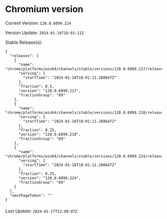# Chromium version

Current Version: `120.0.6099.224`

Version Update: `2024-01-16T18:01:11Z`

Stable Release(s):
```
{
  "releases": [
    {
      "name": "chrome/platforms/win64/channels/stable/versions/120.0.6099.217/releases/1705428071",
      "serving": {
        "startTime": "2024-01-16T18:01:11.288647Z"
      },
      "fraction": 0.5,
      "version": "120.0.6099.217",
      "fractionGroup": "69"
    },
    {
      "name": "chrome/platforms/win64/channels/stable/versions/120.0.6099.218/releases/1705428071",
      "serving": {
        "startTime": "2024-01-16T18:01:11.288647Z"
      },
      "fraction": 0.25,
      "version": "120.0.6099.218",
      "fractionGroup": "69"
    },
    {
      "name": "chrome/platforms/win64/channels/stable/versions/120.0.6099.224/releases/1705428071",
      "serving": {
        "startTime": "2024-01-16T18:01:11.288647Z"
      },
      "fraction": 0.25,
      "version": "120.0.6099.224",
      "fractionGroup": "69"
    }
  ],
  "nextPageToken": ""
}
```

###### Last Update: `2024-01-17T12:00:07Z`
        